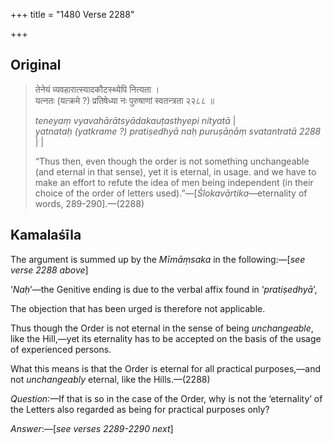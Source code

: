 +++
title = "1480 Verse 2288"

+++
## Original 
>
> तेनेयं व्यवहारात्स्यादकौटस्थ्येपि नित्यता ।  
> यत्नतः (यत्क्रमे ?) प्रतिषेध्या नः पुरुषाणां स्वतन्त्रता २२८८ ॥ 
>
> *teneyaṃ vyavahārātsyādakauṭasthyepi nityatā* \|  
> *yatnataḥ (yatkrame ?) pratiṣedhyā naḥ puruṣāṇāṃ svatantratā 2288* \| \| 
>
> “Thus then, even though the order is not something unchangeable (and eternal in that sense), yet it is eternal, in usage. and we have to make an effort to refute the idea of men being independent (in their choice of the order of letters used).”—[*Ślokavārtika*—eternality of words, 289-290].—(2288)



## Kamalaśīla

The argument is summed up by the *Mīmāṃsaka* in the following:—[*see verse 2288 above*]

‘*Naḥ*’—the Genitive ending is due to the verbal affix found in ‘*pratiṣedhyā*’,

The objection that has been urged is therefore not applicable.

Thus though the Order is not eternal in the sense of being *unchangeable*, like the Hill,—yet its eternality has to be accepted on the basis of the usage of experienced persons.

What this means is that the Order is eternal for all practical purposes,—and not *unchangeably* eternal, like the Hills.—(2288)

*Question*:—If that is so in the case of the Order, why is not the ‘eternality’ of the Letters also regarded as being for practical purposes only?

*Answer*:—[*see verses 2289-2290 next*]


